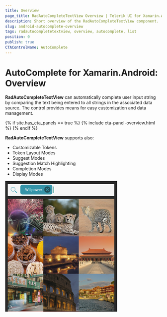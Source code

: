 ```yaml
---
title: Overview
page_title: RadAutoCompleteTextView Overview | Telerik UI for Xamarin.Android Documentation
description: Short overview of the RadAutoCompleteTextView component.
slug: android-autocomplete-overview
tags: radautocompletetextview, overview, autocomplete, list
position: 0
publish: true
CTAControlName: AutoComplete
---
```


# AutoComplete for Xamarin.Android: Overview

**RadAutoCompleteTextView** can automatically complete user input string by comparing the text being entered to all strings in the associated data source. The control provides means for easy customization and data management.

{% if site.has_cta_panels == true %}
{% include cta-panel-overview.html %}
{% endif %}

**RadAutoCompleteTextView** supports also:

- Customizable Tokens
- Token Layout Modes
- Suggest Modes
- Suggestion Match Highlighting
- Completion Modes
- Display Modes

![TelerikUI-AutoComplete-Overview](images/autocomplete-overview.png "Overview")

